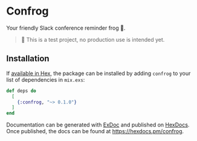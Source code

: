 # Confrog

Your friendly Slack conference reminder frog 🐸.

> 🧪 This is a test project, no production use is intended yet.

## Installation

If [available in Hex](https://hex.pm/docs/publish), the package can be installed
by adding `confrog` to your list of dependencies in `mix.exs`:

```elixir
def deps do
  [
    {:confrog, "~> 0.1.0"}
  ]
end
```

Documentation can be generated with [ExDoc](https://github.com/elixir-lang/ex_doc)
and published on [HexDocs](https://hexdocs.pm). Once published, the docs can
be found at <https://hexdocs.pm/confrog>.

